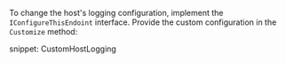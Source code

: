 To change the host's logging configuration, implement the `IConfigureThisEndoint` interface. Provide the custom configuration in the `Customize` method:

snippet: CustomHostLogging
